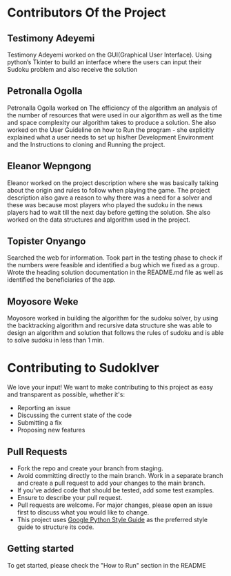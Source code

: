 # Contributors Of the Project 

## Testimony Adeyemi
Testimony Adeyemi worked on the GUI(Graphical User Interface). Using python’s Tkinter to build an interface where the users can input their Sudoku problem and also receive the solution

## Petronalla  Ogolla
Petronalla Ogolla  worked on The efficiency of the algorithm an analysis of the number of resources that were used in our algorithm as well as the time and space complexity our algorithm takes to produce a solution. She also worked on the User Guideline on how to  Run the program - she explicitly explained what a user needs to set up his/her Development Environment and  the Instructions to cloning and Running the project.

## Eleanor Wepngong
Eleanor worked on the project description where she was basically talking about the origin and rules to follow when playing the game. The project description also gave a reason to why there was a need for a solver and these was because most players who played the sudoku in the news players had to wait till the next day before getting the solution. She also worked on the data structures and algorithm used in the project.

## Topister Onyango
Searched the web for information. Took part in the testing phase  to check if the numbers were feasible and identified a bug which we fixed as a group. Wrote the heading solution documentation in the README.md file as well as identified the beneficiaries of the app.

## Moyosore Weke
Moyosore worked in building the algorithm for the sudoku solver, by using the backtracking algorithm and recursive data structure she was able to design an algorithm and solution that follows the rules of sudoku and is able to solve sudoku in less than 1 min.


# Contributing to Sudoklver
We love your input! We want to make contributing to this project as easy and transparent as possible, whether it's:

- Reporting an issue
- Discussing the current state of the code
- Submitting a fix
- Proposing new features

## Pull Requests
- Fork the repo and create your branch from staging.
- Avoid committing directly to the main branch. Work in a separate branch and create a pull request to add your changes to the main branch.
- If you've added code that should be tested, add some test examples.
- Ensure to describe your pull request.
- Pull requests are welcome. For major changes, please open an issue first to discuss what you would like to change.
- This project uses [Google Python Style Guide](https://google.github.io/styleguide/pyguide.html) as the preferred style guide to structure its code.

## Getting started
To get started, please check the "How to Run" section in the README
